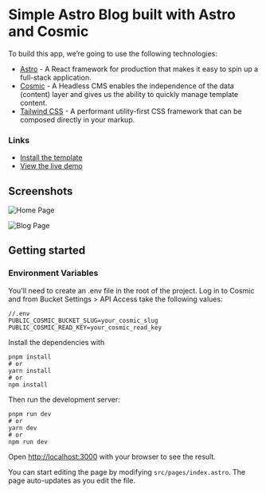 # Simple Astro Blog built with Astro and Cosmic

To build this app, we’re going to use the following technologies:

- [Astro](https://astro.build/) - A React framework for production that makes it easy to spin up a full-stack application.
- [Cosmic](https://www.cosmicjs.com/) - A Headless CMS enables the independence of the data (content) layer and gives us the ability to quickly manage template content.
- [Tailwind CSS](https://tailwindcss.com/) - A performant utility-first CSS framework that can be composed directly in your markup.

### Links

- [Install the template](https://www.cosmicjs.com/marketplace/templates/simple-astro-blog)
- [View the live demo](https://simple-astro-blog.vercel.app/)

## Screenshots

![Home Page](https://imgix.cosmicjs.com/e0b61790-32db-11ed-8a37-f1952c73e588-astro-cms-screenshot-4.png?w=1200&auto=format)

![Blog Page](https://cdn.cosmicjs.com/cbd90ee0-32db-11ed-8a37-f1952c73e588-astro-cms-screenshot-3.png)

## Getting started

### Environment Variables

You'll need to create an .env file in the root of the project. Log in to Cosmic and from Bucket Settings > API Access take the following values:

```
//.env
PUBLIC_COSMIC_BUCKET_SLUG=your_cosmic_slug
PUBLIC_COSMIC_READ_KEY=your_cosmic_read_key
```

Install the dependencies with

```
pnpm install
# or
yarn install
# or
npm install
```

Then run the development server:

```
pnpm run dev
# or
yarn dev
# or
npm run dev
```

Open [http://localhost:3000](http://localhost:3000/) with your browser to see the result.

You can start editing the page by modifying `src/pages/index.astro`. The page auto-updates as you edit the file.

